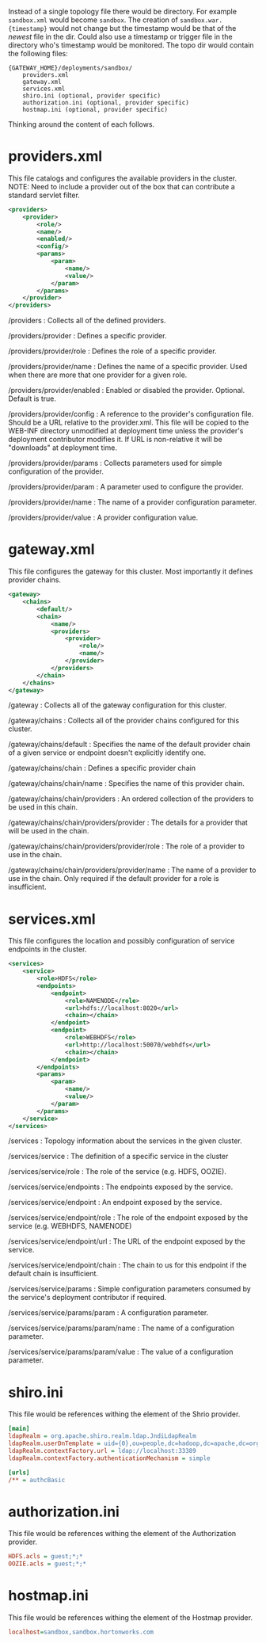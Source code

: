 Instead of a single topology file there would be directory.
For example `sandbox.xml` would become `sandbox`.
The creation of `sandbox.war.{timestamp}` would not change but the timestamp would be that of the _newest_ file in the dir.
Could also use a timestamp or trigger file in the directory who's timestamp would be monitored.
The topo dir would contain the following files:
```
{GATEWAY_HOME}/deployments/sandbox/
    providers.xml
    gateway.xml
    services.xml
    shiro.ini (optional, provider specific)
    authorization.ini (optional, provider specific)
    hostmap.ini (optional, provider specific)
```

Thinking around the content of each follows.

# providers.xml

This file catalogs and configures the available providers in the cluster.
NOTE: Need to include a provider out of the box that can contribute a standard servlet filter.

```xml
<providers>
    <provider>
        <role/>
        <name/>
        <enabled/>
        <config/>
        <params>
            <param>
                <name/>
                <value/>
            </param>
        </params>
    </provider>
</providers>
```

/providers
: Collects all of the defined providers.

/providers/provider
: Defines a specific provider.

/providers/provider/role
: Defines the role of a specific provider.

/providers/provider/name
: Defines the name of a specific provider.  Used when there are more that one provider for a given role.

/providers/provider/enabled
: Enabled or disabled the provider.  Optional.  Default is true.

/providers/provider/config
: A reference to the provider's configuration file.  Should be a URL relative to the provider.xml.
This file will be copied to the WEB-INF directory unmodified at deployment time unless the provider's deployment contributor modifies it.
If URL is non-relative it will be "downloads" at deployment time.

/providers/provider/params
: Collects parameters used for simple configuration of the provider.

/providers/provider/param
: A parameter used to configure the provider.

/providers/provider/name
: The name of a provider configuration parameter.

/providers/provider/value
: A provider configuration value.

# gateway.xml

This file configures the gateway for this cluster.  Most importantly it defines provider chains.

```xml
<gateway>
    <chains>
        <default/>
        <chain>
            <name/>
            <providers>
                <provider>
                    <role/>
                    <name/>
                </provider>
            </providers>
        </chain>
    </chains>
</gateway>
```

/gateway
: Collects all of the gateway configuration for this cluster.

/gateway/chains
: Collects all of the provider chains configured for this cluster.

/gateway/chains/default
: Specifies the name of the default provider chain of a given service or endpoint doesn't explicitly identify one.

/gateway/chains/chain
: Defines a specific provider chain

/gateway/chains/chain/name
: Specifies the name of this provider chain.

/gateway/chains/chain/providers
: An ordered collection of the providers to be used in this chain.

/gateway/chains/chain/providers/provider
: The details for a provider that will be used in the chain.

/gateway/chains/chain/providers/provider/role
: The role of a provider to use in the chain.

/gateway/chains/chain/providers/provider/name
: The name of a provider to use in the chain.  Only required if the default provider for a role is insufficient.


# services.xml

This file configures the location and possibly configuration of service endpoints in the cluster.

```xml
<services>
    <service>
        <role>HDFS</role>
        <endpoints>
            <endpoint>
                <role>NAMENODE</role>
                <url>hdfs://localhost:8020</url>
                <chain></chain>
            </endpoint>
            <endpoint>
                <role>WEBHDFS</role>
                <url>http://localhost:50070/webhdfs</url>
                <chain></chain>
            </endpoint>
        </endpoints>
        <params>
            <param>
                <name/>
                <value/>
            </param>
        </params>
    </service>
</services>
```

/services
: Topology information about the services in the given cluster.

/services/service
: The definition of a specific service in the cluster

/services/service/role
: The role of the service (e.g. HDFS, OOZIE).

/services/service/endpoints
: The endpoints exposed by the service.

/services/service/endpoint
: An endpoint exposed by the service.

/services/service/endpoint/role
: The role of the endpoint exposed by the service (e.g. WEBHDFS, NAMENODE)

/services/service/endpoint/url
: The URL of the endpoint exposed by the service.

/services/service/endpoint/chain
: The chain to us for this endpoint if the default chain is insufficient.

/services/service/params
: Simple configuration parameters consumed by the service's deployment contributor if required.

/services/service/params/param
: A configuration parameter.

/services/service/params/param/name
: The name of a configuration parameter.

/services/service/params/param/value
: The value of a configuration parameter.

# shiro.ini

This file would be references withing the <config/> element of the Shrio provider.

```ini
[main]
ldapRealm = org.apache.shiro.realm.ldap.JndiLdapRealm
ldapRealm.userDnTemplate = uid={0},ou=people,dc=hadoop,dc=apache,dc=org
ldapRealm.contextFactory.url = ldap://localhost:33389
ldapRealm.contextFactory.authenticationMechanism = simple

[urls]
/** = authcBasic
```

# authorization.ini

This file would be references withing the <config/> element of the Authorization provider.

```ini
HDFS.acls = guest;*;*
OOZIE.acls = guest;*;*
```

# hostmap.ini

This file would be references withing the <config/> element of the Hostmap provider.

```ini
localhost=sandbox,sandbox.hortonworks.com
```


